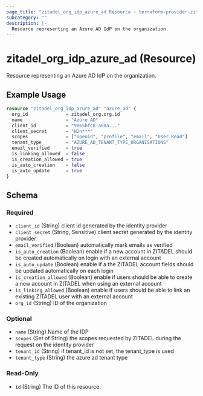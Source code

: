 ```yaml
---
page_title: "zitadel_org_idp_azure_ad Resource - terraform-provider-zitadel"
subcategory: ""
description: |-
  Resource representing an Azure AD IdP on the organization.
---
```


# zitadel_org_idp_azure_ad (Resource)

Resource representing an Azure AD IdP on the organization.

## Example Usage

```terraform
resource "zitadel_org_idp_azure_ad" "azure_ad" {
  org_id              = zitadel_org.org.id
  name                = "Azure AD"
  client_id           = "9065bfc8-a08a..."
  client_secret       = "H2n***"
  scopes              = ["openid", "profile", "email", "User.Read"]
  tenant_type         = "AZURE_AD_TENANT_TYPE_ORGANISATIONS"
  email_verified      = true
  is_linking_allowed  = false
  is_creation_allowed = true
  is_auto_creation    = false
  is_auto_update      = true
}
```

<!-- schema generated by tfplugindocs -->
## Schema

### Required

- `client_id` (String) client id generated by the identity provider
- `client_secret` (String, Sensitive) client secret generated by the identity provider
- `email_verified` (Boolean) automatically mark emails as verified
- `is_auto_creation` (Boolean) enable if a new account in ZITADEL should be created automatically on login with an external account
- `is_auto_update` (Boolean) enable if a the ZITADEL account fields should be updated automatically on each login
- `is_creation_allowed` (Boolean) enable if users should be able to create a new account in ZITADEL when using an external account
- `is_linking_allowed` (Boolean) enable if users should be able to link an existing ZITADEL user with an external account
- `org_id` (String) ID of the organization

### Optional

- `name` (String) Name of the IDP
- `scopes` (Set of String) the scopes requested by ZITADEL during the request on the identity provider
- `tenant_id` (String) if tenant_id is not set, the tenant_type is used
- `tenant_type` (String) the azure ad tenant type

### Read-Only

- `id` (String) The ID of this resource.
